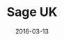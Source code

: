 ---
layout: site
title: "Sage UK"
date: 2016-03-13
categories: [community]
version: 1.4.7
major: 1
minor: 4
patch: 7
slug: sage-uk
link: https://my.sage.co.uk/public/#/
permalink: /sites/:slug
---